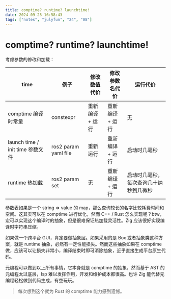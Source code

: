 ```yaml
---
title: comptime? runtime? launchtime!
date: 2024-09-25 16:58:43
tags: ["notes", "julyfun", "24", "08"]
---
```

# comptime? runtime? launchtime!

考虑参数的修改和加载：

| time                             | 例子                 | 修改数值代价    | 修改参数名代价  | 运行代价                               |
| -------------------------------- | -------------------- | --------------- | --------------- | -------------------------------------- |
| comptime 编译时常量              | constexpr            | 重新编译 + 运行 | 重新编译 + 运行 | 无                                     |
| launch time / init time 参数文件 | ros2 param yaml file | 重新运行        | 重新编译 + 运行 | 启动时几毫秒                           |
| runtime 热加载                   | ros2 param set       | 无              | 重新编译 + 运行 | 启动时几毫秒，每次查询几十纳秒到几微秒 |

参数表如果是一个 string => value 的 map，那么查询较长的名字比较耗费时间和空间。这其实可以在 comptime 进行优化，然而 C++ / Rust 怎么实现呢？btw，宏可以实现这个编译时的抽象，但是很难保证热加载灵活性。Zig 应该很好实现编译时字符串压缩。

如果做一个跨平台 GUI，肯定要做抽象层。如果采用的是 Box<dyn Trait> 或者抽象类这种方案，就是 runtime 抽象，必然有一定性能损失。然而这些抽象如果在 comptime 做，应该可以让损失非常小，编译结束时即可消除抽象，近乎直接生成平台原生代码。

元编程可以做到以上所有事情，它本身就是 comptime 的抽象，然而基于 AST 的元编程太过底层，lsp 难以发挥作用，开发和维护成本都很高。也许 Zig 能代替元编程轻松做到代码生成，有空玩玩。

> 每次想到这个就为 Rust 的 comptime 能力感到遗憾。
